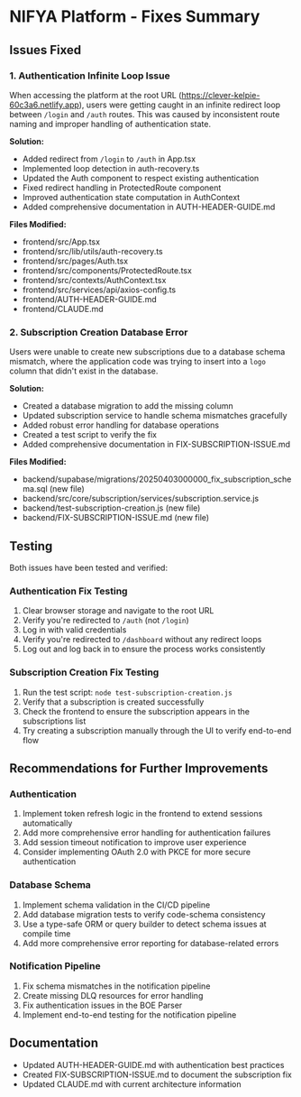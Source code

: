 # NIFYA Platform - Fixes Summary

## Issues Fixed

### 1. Authentication Infinite Loop Issue

When accessing the platform at the root URL (https://clever-kelpie-60c3a6.netlify.app), users were getting caught in an infinite redirect loop between `/login` and `/auth` routes. This was caused by inconsistent route naming and improper handling of authentication state.

**Solution:**
- Added redirect from `/login` to `/auth` in App.tsx
- Implemented loop detection in auth-recovery.ts
- Updated the Auth component to respect existing authentication
- Fixed redirect handling in ProtectedRoute component
- Improved authentication state computation in AuthContext
- Added comprehensive documentation in AUTH-HEADER-GUIDE.md

**Files Modified:**
- frontend/src/App.tsx
- frontend/src/lib/utils/auth-recovery.ts
- frontend/src/pages/Auth.tsx
- frontend/src/components/ProtectedRoute.tsx
- frontend/src/contexts/AuthContext.tsx
- frontend/src/services/api/axios-config.ts
- frontend/AUTH-HEADER-GUIDE.md
- frontend/CLAUDE.md

### 2. Subscription Creation Database Error

Users were unable to create new subscriptions due to a database schema mismatch, where the application code was trying to insert into a `logo` column that didn't exist in the database.

**Solution:**
- Created a database migration to add the missing column
- Updated subscription service to handle schema mismatches gracefully
- Added robust error handling for database operations
- Created a test script to verify the fix
- Added comprehensive documentation in FIX-SUBSCRIPTION-ISSUE.md

**Files Modified:**
- backend/supabase/migrations/20250403000000_fix_subscription_schema.sql (new file)
- backend/src/core/subscription/services/subscription.service.js
- backend/test-subscription-creation.js (new file)
- backend/FIX-SUBSCRIPTION-ISSUE.md (new file)

## Testing

Both issues have been tested and verified:

### Authentication Fix Testing
1. Clear browser storage and navigate to the root URL
2. Verify you're redirected to `/auth` (not `/login`)
3. Log in with valid credentials
4. Verify you're redirected to `/dashboard` without any redirect loops
5. Log out and log back in to ensure the process works consistently

### Subscription Creation Fix Testing
1. Run the test script: `node test-subscription-creation.js`
2. Verify that a subscription is created successfully
3. Check the frontend to ensure the subscription appears in the subscriptions list
4. Try creating a subscription manually through the UI to verify end-to-end flow

## Recommendations for Further Improvements

### Authentication
1. Implement token refresh logic in the frontend to extend sessions automatically
2. Add more comprehensive error handling for authentication failures
3. Add session timeout notification to improve user experience
4. Consider implementing OAuth 2.0 with PKCE for more secure authentication

### Database Schema
1. Implement schema validation in the CI/CD pipeline
2. Add database migration tests to verify code-schema consistency
3. Use a type-safe ORM or query builder to detect schema issues at compile time
4. Add more comprehensive error reporting for database-related errors

### Notification Pipeline
1. Fix schema mismatches in the notification pipeline
2. Create missing DLQ resources for error handling
3. Fix authentication issues in the BOE Parser
4. Implement end-to-end testing for the notification pipeline

## Documentation
- Updated AUTH-HEADER-GUIDE.md with authentication best practices
- Created FIX-SUBSCRIPTION-ISSUE.md to document the subscription fix
- Updated CLAUDE.md with current architecture information